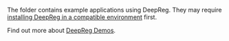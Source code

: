 The folder contains example applications using DeepReg. They may require
[installing DeepReg in a compatible environment](https://deepreg.readthedocs.io/en/latest/getting_started/install.html)
first.

Find out more about [DeepReg Demos](https://deepreg.readthedocs.io/en/latest/demo.html).
